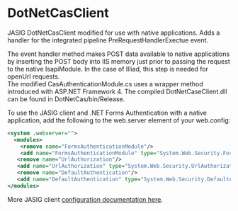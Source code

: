 DotNetCasClient
===============

JASIG DotNetCasClient modified for use with native applications.  Adds a handler for the integrated pipeline PreRequestHandlerExectue event.  

The event handler method makes POST data available to native applications by inserting the POST body into IIS memory just prior to passing the request to the native IsapiModule. In the case of Illiad, this step is needed for openUrl requests.   
The modified CasAuthenticationModule.cs uses a wrapper method introduced with ASP.NET Framework 4.  The compiled DotNetCaseClient.dll can be found in DotNetCas/bin/Release.

To use the JASIG client and .NET Forms Authentication with a native application, add the following to the web.server 
element of your web.config:

```xml
<system .webserver=""> 
  <modules>
    <remove name="FormsAuthenticationModule"/> 
    <add name="FormsAuthenticationModule" type="System.Web.Security.FormsAuthenticationModule"/>
   <remove name="UrlAuthorization"/> 
   <add name="UrlAuthorization" type="System.Web.Security.UrlAuthorizationModule"/> 
   <remove name="DefaultAuthentication"/>
   <add name="DefaultAuthentication" type="System.Web.Security.DefaultAuthenticationModule"/>
</modules>
```

More JASIG client <a href="https://wiki.jasig.org/display/CASC/.Net+Cas+Client">configuration documentation here</a>.
